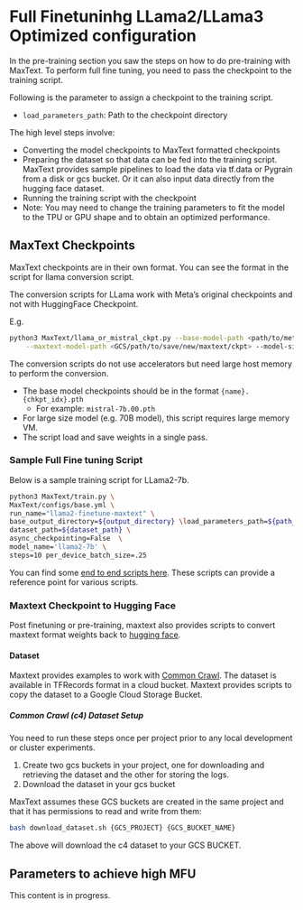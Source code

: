 # Full Finetuninhg LLama2/LLama3 Optimized configuration

In the pre-training section you saw the steps on how to do pre-training with
MaxText. To perform full fine tuning, you need to pass the checkpoint to the
training script. 

Following is the parameter to assign a checkpoint to the training script.

- `load_parameters_path`: Path to the checkpoint directory

The high level steps involve:
- Converting the model checkpoints to MaxText formatted checkpoints
- Preparing the dataset so that data can be fed into the training script.
  MaxText provides sample pipelines to load the data via tf.data or Pygrain from
  a disk or gcs bucket. Or it can also input data directly from the hugging face
  dataset.
- Running the training script with the checkpoint
- Note: You may need to change the training parameters to fit the model to the
  TPU or GPU shape and to obtain an optimized performance.

## MaxText Checkpoints

MaxText checkpoints are in their own format. You can see the format in the script for llama conversion script.

The conversion scripts for LLama work with Meta’s original checkpoints and not with HuggingFace Checkpoint.

E.g.

```bash
python3 MaxText/llama_or_mistral_ckpt.py --base-model-path <path/to/meta/ckpt> \
    --maxtext-model-path <GCS/path/to/save/new/maxtext/ckpt> --model-size llama2-7b
```

The conversion scripts do not use accelerators but need large host memory to perform the conversion.

- The base model checkpoints should be in the format `{name}.{chkpt_idx}.pth` 
    - For example: `mistral-7b.00.pth`
- For large size model (e.g. 70B model), this script requires large memory VM.
- The script load and save weights in a single pass.

### Sample Full Fine tuning Script

Below is a sample training script for LLama2-7b.

```bash
python3 MaxText/train.py \
MaxText/configs/base.yml \
run_name="llama2-finetune-maxtext" \
base_output_directory=${output_directory} \load_parameters_path=${path_to_checkpoint} \ model_name='llama2-7b' \
dataset_path=${dataset_path} \
async_checkpointing=False  \
model_name='llama2-7b' \
steps=10 per_device_batch_size=.25
```

You can find some [end to end scripts here](https://github.com/AI-Hypercomputer/maxtext/tree/main/end_to_end/tpu).
These scripts can provide a reference point for various scripts.

### Maxtext Checkpoint to Hugging Face

Post finetuning or pre-training, maxtext also provides scripts to convert maxtext format weights back to [hugging face](https://github.com/AI-Hypercomputer/maxtext/blob/main/MaxText/llama_mistral_mixtral_orbax_to_hf.py).

#### Dataset

Maxtext provides examples to work with [Common Crawl](https://commoncrawl.org/). The dataset is available in TFRecords format in a cloud bucket. Maxtext provides scripts to copy the dataset to a Google Cloud Storage Bucket.

##### Common Crawl (c4) Dataset Setup

You need to run these steps once per project prior to any local development or cluster experiments.

1. Create two gcs buckets in your project, one for downloading and retrieving the dataset and the other for storing the logs.
2. Download the dataset in your gcs bucket

MaxText assumes these GCS buckets are created in the same project and that it has permissions to read and write from them:

```bash
bash download_dataset.sh {GCS_PROJECT} {GCS_BUCKET_NAME}
```

The above will download the c4 dataset to your GCS BUCKET.

## Parameters to achieve high MFU

This content is in progress.
